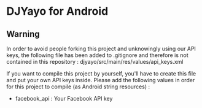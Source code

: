 DJYayo for Android
==================

Warning
-------

In order to avoid people forking this project and unknowingly using our API keys, the following
file has been added to .gitignore and therefore is not contained in this repository :
djyayo/src/main/res/values/api_keys.xml

If you want to compile this project by yourself, you'll have to create this file and put your own
API keys inside. Please add the following values in order for this project to compile (as Android
string resources) :
- facebook_api : Your Facebook API key
